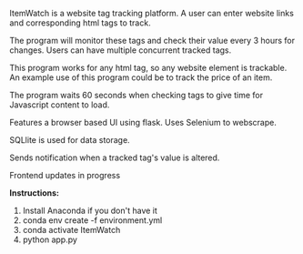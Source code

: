 ItemWatch is a website tag tracking platform. A user can enter website links and corresponding html tags to track. 

The program will monitor these tags and check their value every 3 hours for changes. Users can have multiple concurrent tracked tags.  

This program works for any html tag, so any website element is trackable. An example use of this program could be to track the price of an item.

The program waits 60 seconds when checking tags to give time for Javascript content to load.

Features a browser based UI using flask. Uses Selenium to webscrape.  

SQLlite is used for data storage.  

Sends notification when a tracked tag's value is altered.  

Frontend updates in progress

**Instructions:**
1. Install Anaconda if you don't have it
2. conda env create -f environment.yml  
3. conda activate ItemWatch  
4. python app.py
